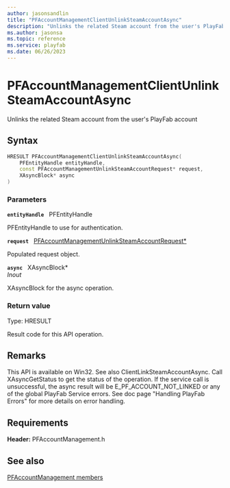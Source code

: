 ```yaml
---
author: jasonsandlin
title: "PFAccountManagementClientUnlinkSteamAccountAsync"
description: "Unlinks the related Steam account from the user's PlayFab account"
ms.author: jasonsa
ms.topic: reference
ms.service: playfab
ms.date: 06/26/2023
---
```


# PFAccountManagementClientUnlinkSteamAccountAsync  

Unlinks the related Steam account from the user's PlayFab account  

## Syntax  
  
```cpp
HRESULT PFAccountManagementClientUnlinkSteamAccountAsync(  
    PFEntityHandle entityHandle,  
    const PFAccountManagementUnlinkSteamAccountRequest* request,  
    XAsyncBlock* async  
)  
```  
  
### Parameters  
  
**`entityHandle`** &nbsp; PFEntityHandle  
  
PFEntityHandle to use for authentication.  
  
**`request`** &nbsp; [PFAccountManagementUnlinkSteamAccountRequest*](../../pfaccountmanagementtypes/structs/pfaccountmanagementunlinksteamaccountrequest.md)  
  
Populated request object.  
  
**`async`** &nbsp; XAsyncBlock*  
*_Inout_*  
  
XAsyncBlock for the async operation.  
  
  
### Return value
Type: HRESULT
  
Result code for this API operation.
  
## Remarks  
  
This API is available on Win32. See also ClientLinkSteamAccountAsync. Call XAsyncGetStatus to get the status of the operation. If the service call is unsuccessful, the async result will be E_PF_ACCOUNT_NOT_LINKED or any of the global PlayFab Service errors. See doc page "Handling PlayFab Errors" for more details on error handling.
  
## Requirements  
  
**Header:** PFAccountManagement.h
  
## See also  
[PFAccountManagement members](../pfaccountmanagement_members.md)  

  
  
